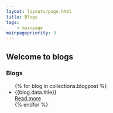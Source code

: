 ```yaml
---
layout: layouts/page.html
title: Blogs
tags:
    - mainpage
mainpagepriority: 3
---
```


## Welcome to blogs 

### Blogs

<ul>
    {% for blog in collections.blogpost %}
    <li>
        <div>{{blog.data.title}}</div>
        <a href="{{blog.url}}">Read more</a>
    </li>
    {% endfor %}
</ul>
